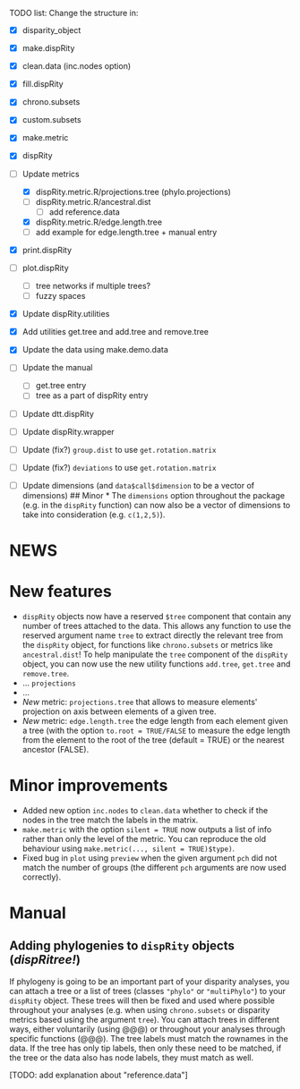 TODO list:
Change the structure in:
 - [x] disparity_object
 - [x] make.dispRity
 - [x] clean.data (inc.nodes option)
 - [x] fill.dispRity 
 - [x] chrono.subsets
 - [x] custom.subsets
 - [x] make.metric
 - [x] dispRity
 - [ ] Update metrics
    - [x] dispRity.metric.R/projections.tree (phylo.projections)
    - [ ] dispRity.metric.R/ancestral.dist
        - [ ] add reference.data
    - [x] dispRity.metric.R/edge.length.tree 
    - [ ] add example for edge.length.tree + manual entry
 - [x] print.dispRity
 - [ ] plot.dispRity 
    - [ ] tree networks if multiple trees?
    - [ ] fuzzy spaces
 - [x] Update dispRity.utilities
 - [x] Add utilities get.tree and add.tree and remove.tree
 - [x] Update the data using make.demo.data
 - [ ] Update the manual
    - [ ] get.tree entry
    - [ ] tree as a part of dispRity entry
 - [ ] Update dtt.dispRity
 - [ ] Update dispRity.wrapper

 - [ ] Update (fix?) `group.dist` to use `get.rotation.matrix`
 - [ ] Update (fix?) `deviations` to use `get.rotation.matrix`

 - [ ] Update dimensions (and `data$call$dimension` to be a vector of dimensions)
        ## Minor
        * The `dimensions` option throughout the package (e.g. in the `dispRity` function) can now also be a vector of dimensions to take into consideration (e.g. `c(1,2,5)`).

# NEWS

# New features
 * `dispRity` objects now have a reserved `$tree` component that contain any number of trees attached to the data. This allows any function to use the reserved argument name `tree` to extract directly the relevant tree from the `dispRity` object, for functions like `chrono.subsets` or metrics like `ancestral.dist`! To help manipulate the `tree` component of the `dispRity` object, you can now use the new utility functions `add.tree`, `get.tree` and `remove.tree`.
 * ... `projections`
 * ... 
 * *New* metric: `projections.tree` that allows to measure elements' projection on axis between elements of a given tree.
 * *New* metric: `edge.length.tree` the edge length from each element given a tree (with the option `to.root = TRUE/FALSE` to measure the edge length from the element to the root of the tree (default = TRUE) or the nearest ancestor (FALSE).


# Minor improvements
 * Added new option `inc.nodes` to `clean.data` whether to check if the nodes in the tree match the labels in the matrix.
 * `make.metric` with the option `silent = TRUE` now outputs a list of info rather than only the level of the metric. You can reproduce the old behaviour using `make.metric(..., silent = TRUE)$type)`.
 * Fixed bug in `plot` using `preview` when the given argument `pch` did not match the number of groups (the different `pch` arguments are now used correctly).






# Manual

## Adding phylogenies to `dispRity` objects (*dispRitree!*)

If phylogeny is going to be an important part of your disparity analyses, you can attach a tree or a list of trees (classes `"phylo"` or `"multiPhylo"`) to your `dispRity` object.
These trees will then be fixed and used where possible throughout your analyses (e.g. when using `chrono.subsets` or disparity metrics based using the argument `tree`).
You can attach trees in different ways, either voluntarily (using @@@) or throughout your analyses through specific functions (@@@).
The tree labels must match the rownames in the data. If the tree has only tip labels, then only these need to be matched, if the tree or the data also has node labels, they must match as well.

[TODO: add explanation about "reference.data"]
